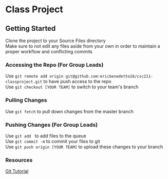 # Class Project  
## Getting Started  
Clone the project to your Source Files directory  
Make sure to not edit any files aside from your own in order to maintain a proper workflow and conflicting commits  
  
### Accessing the Repo (For Group Leads)  
Use ```git remote add origin git@github.com:ericbenedetto16/csc211-classproject.git``` to have push access to the repo  
Use ```git checkout [YOUR TEAM]``` to switch to your team's branch  
  
### Pulling Changes  
Use ```git fetch``` to pull down changes from the master branch  
  
### Pushing Changes (For Group Leads)  
Use ```git add ``` to add files to the queue  
Use ```git commit -m``` to commit your files to git  
Use ```git push origin [YOUR TEAM]``` to upload these changes to your branch  
  
### Resources  
[Git Tutorial](https://git-scm.com/docs/gittutorial)  